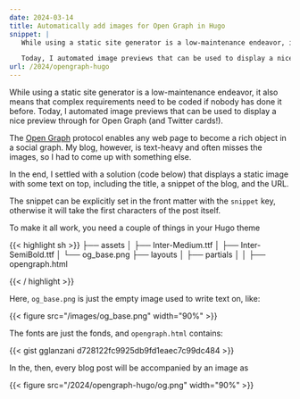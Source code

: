 ```yaml
---
date: 2024-03-14
title: Automatically add images for Open Graph in Hugo
snippet: |
   While using a static site generator is a low-maintenance endeavor, it also means that complex requirements need to be coded if nobody has done it before.

   Today, I automated image previews that can be used to display a nice preview through for Open Graph (and Twitter cards!).
url: /2024/opengraph-hugo
---
```

While using a static site generator is a low-maintenance endeavor, it also means that complex requirements need to be coded if nobody has done it before.
Today, I automated image previews that can be used to display a nice preview through for Open Graph (and Twitter cards!).

The [Open Graph] protocol enables any web page to become a rich object in a social graph. My blog, however, is text-heavy and often misses the images, so I had to come up with something else.

In the end, I settled with a solution (code below) that displays a static image with some text on top, including the title, a snippet of the blog, and the URL.

The snippet can be explicitly set in the front matter with the `snippet` key, otherwise it will take the first characters of the post itself.

To make it all work, you need a couple of things in your Hugo theme

{{< highlight sh >}}
├── assets
│  ├── Inter-Medium.ttf
│  ├── Inter-SemiBold.ttf
│  └── og_base.png
├── layouts
│  ├── partials
│  │  ├── opengraph.html
   
{{< / highlight >}}

Here, `og_base.png` is just the empty image used to write text on, like:

{{< figure src="/images/og_base.png" width="90%" >}}

The fonts are just the fonds, and `opengraph.html` contains:

{{< gist gglanzani d728122fc9925db9fd1eaec7c99dc484 >}}


In the, then, every blog post will be accompanied by an image as

{{< figure src="/2024/opengraph-hugo/og.png" width="90%" >}}

[Open Graph]: https://ogp.me/
